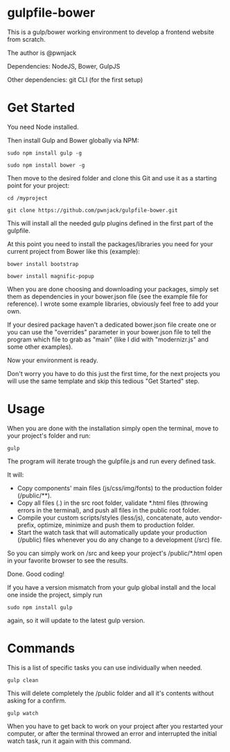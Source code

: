 gulpfile-bower
==============

This is a gulp/bower working environment to develop a frontend website from scratch.

The author is @pwnjack

Dependencies: NodeJS, Bower, GulpJS

Other dependencies: git CLI (for the first setup)


Get Started
===========

You need Node installed.

Then install Gulp and Bower globally via NPM:

    sudo npm install gulp -g

    sudo npm install bower -g

Then move to the desired folder and clone this Git and use it as a starting point for your project:
    
    cd /myproject

    git clone https://github.com/pwnjack/gulpfile-bower.git

This will install all the needed gulp plugins defined in the first part of the gulpfile.

At this point you need to install the packages/libraries you need for your current project from Bower like this (example):

    bower install bootstrap

    bower install magnific-popup

When you are done choosing and downloading your packages, simply set them as dependencies in your bower.json file (see the example file for reference).
I wrote some example libraries, obviously feel free to add your own.

If your desired package haven't a dedicated bower.json file create one or you can use the "overrides" parameter in your bower.json file to tell the program which file to grab as "main" (like I did with "modernizr.js" and some other examples).

Now your environment is ready.

Don't worry you have to do this just the first time, for the next projects you will use the same template and skip this tedious "Get Started" step.


Usage
=====

When you are done with the installation simply open the terminal, move to your project's folder and run:

    gulp

The program will iterate trough the gulpfile.js and run every defined task.

It will:

- Copy components' main files (js/css/img/fonts) to the production folder (/public/**).
- Copy all files (*.*) in the src root folder, validate *.html files (throwing errors in the terminal), and push all files in the public root folder.
- Compile your custom scripts/styles (less/js), concatenate, auto vendor-prefix, optimize, minimize and push them to production folder.
- Start the watch task that will automatically update your production (/public) files whenever you do any change to a development (/src) file.

So you can simply work on /src and keep your project's /public/*.html open in your favorite browser to see the results.

Done. Good coding!

If you have a version mismatch from your gulp global install and the local one inside the project, simply run

    sudo npm install gulp
    
again, so it will update to the latest gulp version.


Commands
========

This is a list of specific tasks you can use individually when needed.

    gulp clean

This will delete completely the /public folder and all it's contents without asking for a confirm.

    gulp watch 

When you have to get back to work on your project after you restarted your computer, or after the terminal throwed an error and interrupted the initial watch task, run it again with this command.
